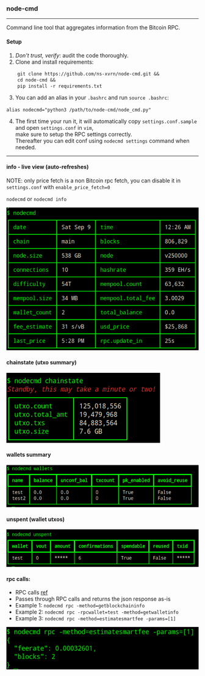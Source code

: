### node-cmd
---

Command line tool that aggregates information from the Bitcoin RPC.

#### Setup
1. *Don't trust, verify*: audit the code thoroughly.
2. Clone and install requirements:
```
    git clone https://github.com/ns-xvrn/node-cmd.git &&
    cd node-cmd &&
    pip install -r requirements.txt
```
3. You can add an alias in your `.bashrc` and run `source .bashrc`:

`alias nodecmd="python3 /path/to/node-cmd/node_cmd.py"`

4. The first time your run it, it will automatically copy `settings.conf.sample` and open `settings.conf` in `vim`,
<br>make sure to setup the RPC settings correctly. 
<br>Thereafter you can edit conf using `nodecmd settings` command when needed.

---

#### info - live view (auto-refreshes)

NOTE: only price fetch is a non Bitcoin rpc fetch, you can disable it in `settings.conf` with `enable_price_fetch=0`

`nodecmd` or `nodecmd info`

![alt info](docs/info.png)

#### chainstate (utxo summary)

![alt chainstate](docs/chainstate.png)

#### wallets summary

![alt wallets](docs/wallets.png)

#### unspent (wallet utxos)

![alt unspent](docs/unspent.png)


#### rpc calls:
- RPC calls [ref](https://developer.bitcoin.org/reference/rpc/)
- Passes through RPC calls and returns the json response as-is
- Example 1: `nodecmd rpc -method=getblockchaininfo`
- Example 2: `nodecmd rpc -rpcwallet=test -method=getwalletinfo`
- Example 3: `nodecmd rpc -method=estimatesmartfee -params=[1]`

![alt rpc](docs/rpc.png)